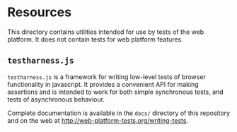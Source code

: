 # Resources

This directory contains utilities intended for use by tests of the web
platform. It does not contain tests for web platform features.

## `testharness.js`

`testharness.js` is a framework for writing low-level tests of
browser functionality in javascript. It provides a convenient API for
making assertions and is intended to work for both simple synchronous
tests, and tests of asynchronous behaviour.

Complete documentation is available in the `docs/` directory of this repository
and on the web at http://web-platform-tests.org/writing-tests.
